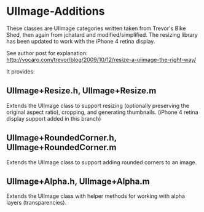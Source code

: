 UIImage-Additions
==================

These classes are UIImage categories written taken from Trevor's Bike Shed, then again from jchatard and modified/simplified. The resizing library has been updated to work with the iPhone 4 retina display.

See author post for explanation: http://vocaro.com/trevor/blog/2009/10/12/resize-a-uiimage-the-right-way/

It provides:

UIImage+Resize.h, UIImage+Resize.m
----------------------------------
Extends the UIImage class to support resizing (optionally preserving the original aspect ratio), cropping, and generating thumbnails. (iPhone 4 retina display support added in this branch)

UIImage+RoundedCorner.h, UIImage+RoundedCorner.m
----------------------------------
Extends the UIImage class to support adding rounded corners to an image.

UIImage+Alpha.h, UIImage+Alpha.m
----------------------------------
Extends the UIImage class with helper methods for working with alpha layers (transparencies).